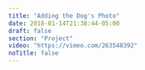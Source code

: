 ```yaml
---
title: "Adding the Dog's Photo"
date: 2018-01-14T21:38:44-05:00
draft: false
section: "Project"
video: "https://vimeo.com/263548392"
noTitle: false
---
```



